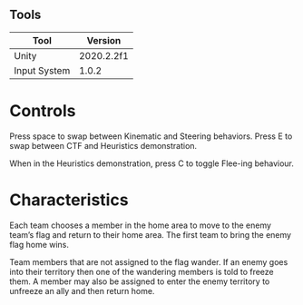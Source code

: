 ## Tools
| Tool  |  Version  |   
|---|---|
| Unity | 2020.2.2f1 | 
| Input System | 1.0.2 |

# Controls
Press space to swap between Kinematic and Steering behaviors.
Press E to swap between CTF and Heuristics demonstration.

When in the Heuristics demonstration, press C to toggle Flee-ing behaviour.

# Characteristics
Each team chooses a member in the home area to move to the enemy team’s flag and return to their home area. The first team to bring the enemy flag home wins.

Team members that are not assigned to the flag wander. If an enemy goes into their territory then one of the wandering members is told to freeze them. A member may also be assigned to enter the enemy territory to unfreeze an ally and then return home.
